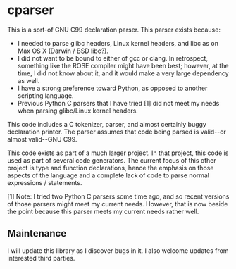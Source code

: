 cparser
=======

This is a sort-of GNU C99 declaration parser. This parser exists because:
  * I needed to parse glibc headers, Linux kernel headers, and libc as on
    Max OS X (Darwin / BSD libc?).
  * I did not want to be bound to either of gcc or clang. In retrospect, something
    like the ROSE compiler might have been best; however, at the time, I did 
    not know about it, and it would make a very large dependency as well.
  * I have a strong preference toward Python, as opposed to another scripting
    language.
  * Previous Python C parsers that I have tried [1] did not meet my needs when
    parsing glibc/Linux kernel headers.

This code includes a C tokenizer, parser, and almost certainly buggy declaration
printer. The parser assumes that code being parsed is valid--or almost valid--GNU
C99.

This code exists as part of a much larger project. In that project, this code is used
as part of several code generators. The current focus of this other project is type and
function declarations, hence the emphasis on those aspects of the language and a
complete lack of code to parse normal expressions / statements.

[1] Note: I tried two Python C parsers some time ago, and so recent versions of 
those parsers might meet my current needs. However, that is now beside the point
because this parser meets my current needs rather well.

Maintenance
-----------
I will update this library as I discover bugs in it. I also welcome updates from
interested third parties.
